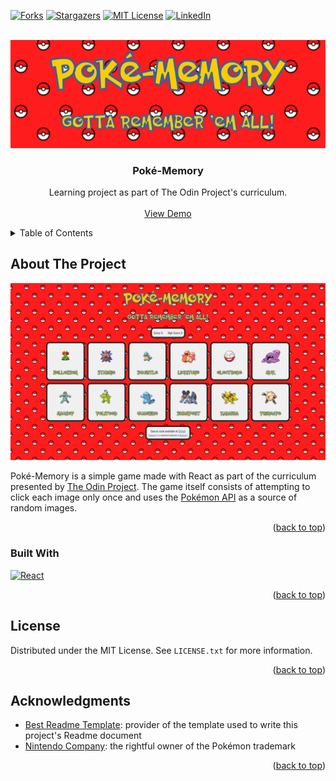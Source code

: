 
<a name="readme-top"></a>

[![Forks][forks-shield]][forks-url]
[![Stargazers][stars-shield]][stars-url]
[![MIT License][license-shield]][license-url]
[![LinkedIn][linkedin-shield]][linkedin-url]


<!-- PROJECT LOGO -->
<br />
<div align="center">
  <a href="https://github.com/Silmunia/odin-memory">
    <img src="./odin-memory/src/assets/ReadmeLogo.png" alt="Poké-Memory Logo">
  </a>

<h3 align="center">Poké-Memory</h3>

  <p align="center">
    Learning project as part of The Odin Project's curriculum. 
    <br />
    <br />
    <a href="https://odincards.netlify.app/">View Demo</a>
  </p>
</div>


<!-- TABLE OF CONTENTS -->
<details>
  <summary>Table of Contents</summary>
  <ol>
    <li>
      <a href="#about-the-project">About The Project</a>
      <ul>
        <li><a href="#built-with">Built With</a></li>
      </ul>
    </li>
    <li><a href="#license">License</a></li>
    <li><a href="#acknowledgments">Acknowledgments</a></li>
  </ol>
</details>


<!-- ABOUT THE PROJECT -->
## About The Project

<img src="./odin-memory/src/assets/PageScreenshot.png" alt="Poké-Memory Screenshot">

Poké-Memory is a simple game made with React as part of the curriculum presented by [The Odin Project](https://www.theodinproject.com/). The game itself consists of attempting to click each image only once and uses the [Pokémon API](https://pokeapi.co/) as a source of random images.

<p align="right">(<a href="#readme-top">back to top</a>)</p>


### Built With

[![React][React.js]][React-url]

<p align="right">(<a href="#readme-top">back to top</a>)</p>


<!-- LICENSE -->
## License

Distributed under the MIT License. See `LICENSE.txt` for more information.

<p align="right">(<a href="#readme-top">back to top</a>)</p>


<!-- ACKNOWLEDGMENTS -->
## Acknowledgments

* [Best Readme Template](https://github.com/othneildrew/Best-README-Template): provider of the template used to write this project's Readme document
* [Nintendo Company](https://www.nintendo.com): the rightful owner of the Pokémon trademark

<p align="right">(<a href="#readme-top">back to top</a>)</p>


<!-- MARKDOWN LINKS & IMAGES -->
[forks-shield]: https://img.shields.io/github/forks/Silmunia/odin-memory.svg?style=for-the-badge
[forks-url]: https://github.com/Silmunia/odin-memory/network/members
[stars-shield]: https://img.shields.io/github/stars/Silmunia/odin-memory.svg?style=for-the-badge
[stars-url]: https://github.com/Silmunia/odin-memory/stargazers
[license-shield]: https://img.shields.io/github/license/Silmunia/odin-memory.svg?style=for-the-badge
[license-url]: https://github.com/Silmunia/odin-memory/blob/main/LICENSE.txt
[linkedin-shield]: https://img.shields.io/badge/-LinkedIn-black.svg?style=for-the-badge&logo=linkedin&colorB=555
[linkedin-url]: https://linkedin.com/in/linkedin_username
[product-screenshot]: images/screenshot.png
[React.js]: https://img.shields.io/badge/React-20232A?style=for-the-badge&logo=react&logoColor=61DAFB
[React-url]: https://reactjs.org/
